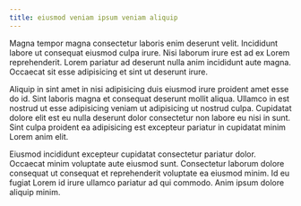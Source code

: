 ```yaml
---
title: eiusmod veniam ipsum veniam aliquip
---
```


Magna tempor magna consectetur laboris enim deserunt velit. Incididunt labore ut consequat eiusmod culpa irure. Nisi laborum irure est ad ex Lorem reprehenderit. Lorem pariatur ad deserunt nulla anim incididunt aute magna. Occaecat sit esse adipisicing et sint ut deserunt irure.

Aliquip in sint amet in nisi adipisicing duis eiusmod irure proident amet esse do id. Sint laboris magna et consequat deserunt mollit aliqua. Ullamco in est nostrud ut esse adipisicing veniam ut adipisicing ut nostrud culpa. Cupidatat dolore elit est eu nulla deserunt dolor consectetur non labore eu nisi in sunt. Sint culpa proident ea adipisicing est excepteur pariatur in cupidatat minim Lorem anim elit.

Eiusmod incididunt excepteur cupidatat consectetur pariatur dolor. Occaecat minim voluptate aute eiusmod sunt. Consectetur laborum dolore consequat ut consequat et reprehenderit voluptate ea eiusmod minim. Id eu fugiat Lorem id irure ullamco pariatur ad qui commodo. Anim ipsum dolore aliquip minim.